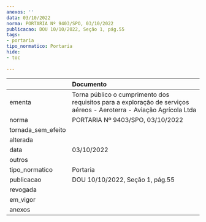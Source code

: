 ```yaml
---
anexos: ''
data: 03/10/2022
norma: PORTARIA Nº 9403/SPO, 03/10/2022
publicacao: DOU 10/10/2022, Seção 1, pág.55
tags:
- portaria
tipo_normatico: Portaria
hide: 
- toc 
 
---
```


|                    | Documento                                                                                                           |
|:-------------------|:--------------------------------------------------------------------------------------------------------------------|
| ementa             | Torna público o cumprimento dos requisitos para a exploração de serviços aéreos - Aeroterra - Aviação Agrícola Ltda |
| norma              | PORTARIA Nº 9403/SPO, 03/10/2022                                                                                    |
| tornada_sem_efeito |                                                                                                                     |
| alterada           |                                                                                                                     |
| data               | 03/10/2022                                                                                                          |
| outros             |                                                                                                                     |
| tipo_normatico     | Portaria                                                                                                            |
| publicacao         | DOU 10/10/2022, Seção 1, pág.55                                                                                     |
| revogada           |                                                                                                                     |
| em_vigor           |                                                                                                                     |
| anexos             |                                                                                                                     |